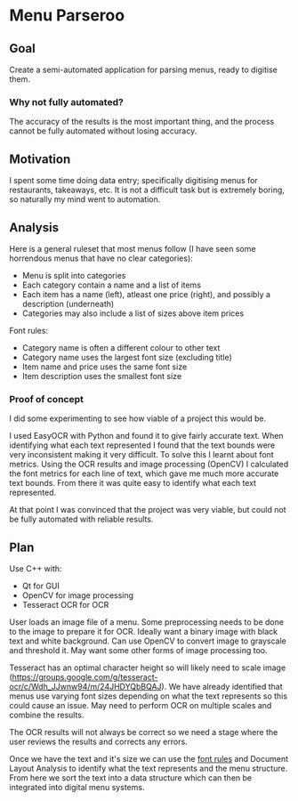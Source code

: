 # Menu Parseroo

## Goal

Create a semi-automated application for parsing menus, ready to digitise them.

### Why not fully automated?

The accuracy of the results is the most important thing, and the process cannot be fully automated without losing accuracy.

## Motivation
I spent some time doing data entry; specifically digitising menus for restaurants, takeaways, etc.
It is not a difficult task but is extremely boring, so naturally my mind went to automation.

## Analysis
Here is a general ruleset that most menus follow (I have seen some horrendous menus that have no clear categories):
- Menu is split into categories
- Each category contain a name and a list of items
- Each item has a name (left), atleast one price (right), and possibly a description (underneath)
- Categories may also include a list of sizes above item prices

Font rules:
- Category name is often a different colour to other text
- Category name uses the largest font size (excluding title)
- Item name and price uses the same font size
- Item description uses the smallest font size

### Proof of concept
I did some experimenting to see how viable of a project this would be.

I used EasyOCR with Python and found it to give fairly accurate text.
When identifying what each text represented I found that the text bounds were very inconsistent making it very difficult.
To solve this I learnt about font metrics.
Using the OCR results and image processing (OpenCV) I calculated the font metrics for each line of text, which gave me much more accurate text bounds.
From there it was quite easy to identify what each text represented.

At that point I was convinced that the project was very viable, but could not be fully automated with reliable results.

## Plan
Use C++ with:
- Qt for GUI
- OpenCV for image processing
- Tesseract OCR for OCR

User loads an image file of a menu.
Some preprocessing needs to be done to the image to prepare it for OCR.
Ideally want a binary image with black text and white background.
Can use OpenCV to convert image to grayscale and threshold it.
May want some other forms of image processing too.

Tesseract has an optimal character height so will likely need to scale image (https://groups.google.com/g/tesseract-ocr/c/Wdh_JJwnw94/m/24JHDYQbBQAJ).
We have already identified that menus use varying font sizes depending on what the text represents so this could cause an issue. May need to perform OCR on multiple scales and combine the results.

The OCR results will not always be correct so we need a stage where the user reviews the results and corrects any errors.

Once we have the text and it's size we can use the [font rules](#analysis) and Document Layout Analysis to identify what the text represents and the menu structure. From here we sort the text into a data structure which can then be integrated into digital menu systems.
